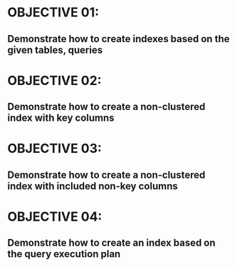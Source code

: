 # OBJECTIVE 01:

  ## **Demonstrate how to create indexes based on the given tables, queries**




# OBJECTIVE 02:

  ## **Demonstrate how to create a non-clustered index with key columns**




# OBJECTIVE 03:

  ## **Demonstrate how to create a non-clustered index with included non-key columns**


# OBJECTIVE 04:

  ## **Demonstrate how to create an index based on the query execution plan**